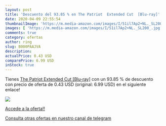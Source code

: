 ```yaml
---
layout: post
title: 'Descuento del 93.85 % en The Patriot  Extended Cut  [Blu-ray]'
date: 2020-04-09 22:55:54
thumbnailImage: 'https://m.media-amazon.com/images/I/51il7Ap2+NL._SL200_.jpg'
images: [ 'https://m.media-amazon.com/images/I/51il7Ap2+NL._SL200_.jpg' ]
comments: true
category: ofertas
author: ring
slug: B000PAAJVA
description:
actualPrice: 0.43 USD
comparePrice: 6.99 USD
inStock: true
---
```


Tienes [The Patriot  Extended Cut  [Blu-ray]](https://www.amazon.com/dp/B000PAAJVA/?tag=redken08-20) con un 93.85 % de descuento con precio de oferta de 0.43 USD (original: 6.99 USD) en el siguiente enlace!

[![](https://m.media-amazon.com/images/I/51il7Ap2+NL._SL200_.jpg)](https://www.amazon.com/dp/B000PAAJVA/?tag=redken08-20)

[Accede a la oferta!!](https://www.amazon.com/dp/B000PAAJVA/?tag=redken08-20)

[Consulta otras ofertas en nuestro canal de telegram](https://t.me/s/ofertas25)
